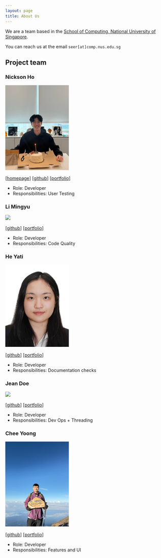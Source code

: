 ```yaml
---
layout: page
title: About Us
---
```


We are a team based in the [School of Computing, National University of Singapore](https://www.comp.nus.edu.sg).

You can reach us at the email `seer[at]comp.nus.edu.sg`

## Project team

### Nickson Ho

<img src="images/nicksonho.png" width="200px">

[[homepage](http://www.comp.nus.edu.sg/~damithch)]
[[github](https://github.com/nicksonho)]
[[portfolio](team/nicksonho.md)]

* Role: Developer
* Responsibilities: User Testing

### Li Mingyu

<img src="images/sophie-lmy.png" width="200px">

[[github](http://github.com/sophie-lmy)]
[[portfolio](team/sophie-lmy.md)]

* Role: Developer
* Responsibilities: Code Quality

### He Yati

<img src="images/yatihe01.png" width="200px">

[[github](http://github.com/yatihe01)]
[[portfolio](team/johndoe.md)]

* Role: Developer
* Responsibilities: Documentation checks

### Jean Doe

<img src="images/johndoe.png" width="200px">

[[github](http://github.com/johndoe)]
[[portfolio](team/johndoe.md)]

* Role: Developer
* Responsibilities: Dev Ops + Threading

### Chee Yoong

<img src="images/cheeden.png" width="200px">

[[github](http://github.com/cheeden)]
[[portfolio](team/cheeden.md)]

* Role: Developer
* Responsibilities: Features and UI
